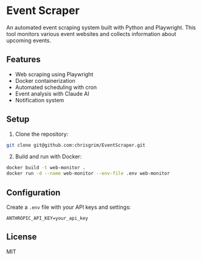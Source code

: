 # Event Scraper

An automated event scraping system built with Python and Playwright. This tool monitors various event websites and collects information about upcoming events.

## Features

- Web scraping using Playwright
- Docker containerization
- Automated scheduling with cron
- Event analysis with Claude AI
- Notification system

## Setup

1. Clone the repository:
```bash
git clone git@github.com:chrisgrim/EventScraper.git
```

2. Build and run with Docker:
```bash
docker build -t web-monitor .
docker run -d --name web-monitor --env-file .env web-monitor
```

## Configuration

Create a `.env` file with your API keys and settings:
```
ANTHROPIC_API_KEY=your_api_key
```

## License

MIT
